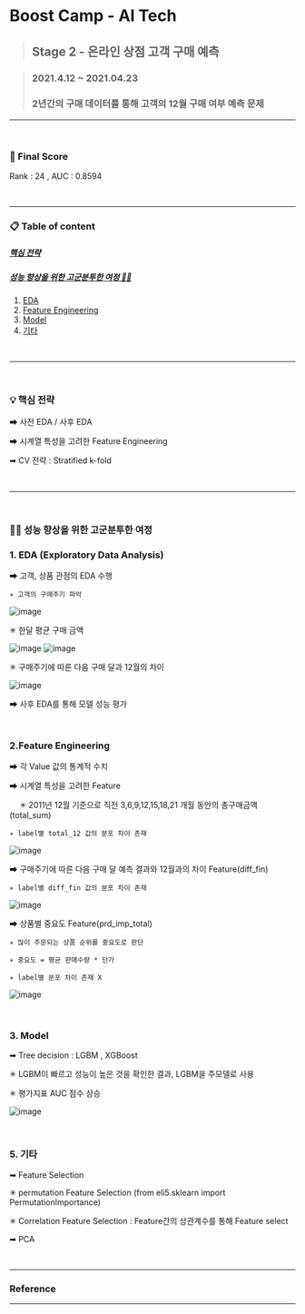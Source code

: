 # Boost Camp - AI Tech

> ## Stage 2 - 온라인 상점 고객 구매 예측

> ### 2021.4.12 ~ 2021.04.23
>
> ### 2년간의 구매 데이터를 통해 고객의 12월 구매 여부 예측 문제


---

<br>

### 🏁 Final Score 

Rank : 24 , AUC : 0.8594

<br>

---



### 📋 Table of content 

##### [핵심 전략](#strategy)<br>

##### [성능 향상을 위한 고군분투한 여정 🏃‍♀️](#fullprocess)

1. [EDA](#EDA)<br>
2. [Feature Engineering](#FE)<br>
3. [Model](#model)<br>
4. [기타](#etc)<br>

<br>

---


<br>

### 💡 핵심 전략<a name = 'strategy'></a>

 ➡ 사전 EDA / 사후 EDA

 ➡ 시계열 특성을 고려한 Feature Engineering
 
 ➡ CV 전략 : Stratified k-fold

<br>

---

<br>

### 🏃‍♀️ 성능 향상을 위한 고군분투한 여정 <a name ='fullprocess'></a>

### 1. EDA (Exploratory Data Analysis)<a name='EDA'></a>

 ➡ 고객, 상품 관점의 EDA 수행

    ✳ 고객의 구매주기 파악

![image](https://user-images.githubusercontent.com/77056802/125425286-cb0a852f-16f4-4402-9805-272c8370783a.png)

   ✳ 한달 평균 구매 금액 

![image](https://user-images.githubusercontent.com/77056802/125425496-a76b6055-d285-4199-8ab0-8e80c1ad9457.png)
![image](https://user-images.githubusercontent.com/77056802/125425700-5d20be71-4858-4ac1-a139-16f16af37c6c.png)

   ✳ 구매주기에 따른 다음 구매 달과 12월의 차이

![image](https://user-images.githubusercontent.com/77056802/125430482-87fadd59-bc65-41b2-8c7f-7b4f72ce0134.png)



 ➡ 사후 EDA를 통해 모델 성능 평가



<br>

### 2.Feature Engineering<a name ='FE'></a>

 ➡ 각 Value 값의 통계적 수치

 ➡ 시계열 특성을 고려한 Feature

　  ✳ 2011년 12월 기준으로 직전 3,6,9,12,15,18,21 개월 동안의 총구매금액(total_sum)
 
    ✳ label별 total_12 값의 분포 차이 존재

![image](https://user-images.githubusercontent.com/77056802/125777678-c31f26e8-2c35-4ff4-b271-cc63b73749b4.png)


 ➡ 구매주기에 따른 다음 구매 달 예측 결과와 12월과의 차이 Feature(diff_fin)
 
    ✳ label별 diff_fin 값의 분포 차이 존재

![image](https://user-images.githubusercontent.com/77056802/125430569-e547ad8a-81e3-4beb-bf5a-374008e90a89.png)


 ➡ 상품별 중요도 Feature(prd_imp_total)
 
    ✳ 많이 주문되는 상품 순위를 중요도로 판단
   
    ✳ 중요도 = 평균 판매수량 * 단가
   
    ✳ label별 분포 차이 존재 X 

![image](https://user-images.githubusercontent.com/77056802/125780866-4cef7ff7-e0c2-4520-b577-c20349760574.png)


<br>

### 3. Model <a name = 'model'></a>

➡ Tree decision : LGBM , XGBoost

   ✳ LGBM이 빠르고 성능이 높은 것을 확인한 결과, LGBM을 주모델로 사용 
  
   ✳ 평가지표 AUC 점수 상승

![image](https://user-images.githubusercontent.com/77056802/125779518-5c9a63c1-69d0-4831-a2f1-bd5774c572f6.png)



<br>


### 5. 기타 <a name = 'etc'></a>

➡ Feature Selection

   ✳ permutation Feature Selection (from eli5.sklearn import PermutationImportance)
  
   ✳ Correlation Feature Selection : Feature간의 상관계수를 통해 Feature select
  

➡ PCA




<br>

---

### Reference

---

